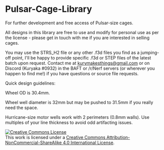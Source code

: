 # Pulsar-Cage-Library
For further development and free access of Pulsar-size cages. 

All designs in this library are free to use and modify for personal use as per the license - please get in touch with me if you are interested in selling cages. 

You may use the STRS_H2 file or any other .f3d files you find as a jumping-off point, I'll be happy to provide specific .f3d or STEP files of the latest batch upon request. Contact me at kurymakesthings@gmail.com or on Discord (Kuryaka #0932) in the BAFT or /r/Nerf servers (or wherever you happen to find me!) if you have questions or source file requests. 

Quick design guidelines: 

Wheel OD is 30.4mm. 

Wheel well diameter is 32mm but may be pushed to 31.5mm if you really need the space. 

Hurricane-size motor wells work with 2 perimeters (0.8mm walls). Use multiples of your line thickness to avoid odd artifacting issues. 

<a rel="license" href="http://creativecommons.org/licenses/by-nc-sa/4.0/"><img alt="Creative Commons License" style="border-width:0" src="https://i.creativecommons.org/l/by-nc-sa/4.0/88x31.png" /></a><br />This work is licensed under a <a rel="license" href="http://creativecommons.org/licenses/by-nc-sa/4.0/">Creative Commons Attribution-NonCommercial-ShareAlike 4.0 International License</a>.
